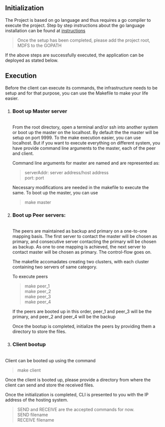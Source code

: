 ## Initialization
The Project is based on go language and thus requires a go compiler to execute the project. Step by step instructions about the go language installation can be found at [instructions](https://golang.org/dl/ "instructions")

>Once the setup has been completed, please add the project root, MDFS to the GOPATH

If the above steps are successfully executed, the application can be deployed as stated below.

## Execution
Before the client can execute its commands, the infrastructure needs to be setup and for that purpose, you can use the Makefile to make your life easier.

1. ### Boot up Master server
    </br>From the root directory, open a terminal and/or ssh into another system or boot up the master on the localhost. By default the the master will be setup on port 9999. To the make execution easier, you can use localhost. But if you want to execute everything on different system, you have provide command line arguments to the master, each of the peer and client.

    Command line arguments for master are named and are represented as:
    > serverAddr: server address/host address
    </br>port: port

    Necessary modifications are needed in the makefile to execute the same.
    To boot up the  master, you can use
    >make master

2. ### Boot up Peer servers:
    </br>The peers are maintained as backup and primary on a one-to-one mapping basis. The first server to contact the master will be chosen as primary, and consecutive server contacting the primary will be chosen as backup. As one to one mapping is achieved, the next server to contact master will be chosen as primary. The control-flow goes on.

    The makefile accomadates creating two clusters, with each cluster containing two servers of same category.

    To execute peers
    >make peer_1</br>
    >make peer_2</br>
    make peer_3</br>
    make peer_4</br>

    If the peers are booted up in this order, peer_1 and peer_3 will be the primary, and peer_2 and peer_4 will be the backup

    Once the bootup is completed, initialize the peers by providing them a directory to store the files.

3. ### Client bootup
  <br/>Client can be booted up using the command

  >make client

  Once the client is booted up, please provide a directory from where the client can send and store the received files.

  Once the initialization is completed, CLI is presented to you with the IP address of the hosting system.

  >SEND and RECEIVE are the accepted commands for now.</br>
  >SEND filename</br>
  >RECEIVE filename

